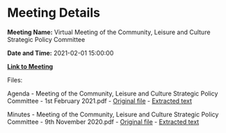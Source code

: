 # Meeting Details

**Meeting Name:** Virtual Meeting of the Community, Leisure and Culture Strategic Policy Committee

**Date and Time:** 2021-02-01 15:00:00

**[Link to Meeting](https://www.limerick.ie/council/whats-on/meeting-community-leisure-and-culture-strategic-policy-committee-5)**

Files: 

Agenda - Meeting of the Community, Leisure and Culture Strategic Policy Committee - 1st February 2021.pdf - [Original file](https://www.limerick.ie/sites/default/files/media/documents/2021-01/20210201-agenda.pdf) - [Extracted text](./Agenda%20-%C2%A0Meeting%20of%20the%20Community%2C%20Leisure%20and%20Culture%20Strategic%20Policy%20Committee%20-%201st%20February%202021.md)

Minutes - Meeting of the Community, Leisure and Culture Strategic Policy Committee - 9th November 2020.pdf - [Original file](https://www.limerick.ie/sites/default/files/media/documents/2021-10/meeting-minutes-of-the-community-leisure-and-culture-strategic-policy-committee-9th-of-november-2020.pdf) - [Extracted text](./Minutes%20-%C2%A0Meeting%20of%20the%20Community%2C%20Leisure%20and%20Culture%20Strategic%20Policy%20Committee%20-%209th%20November%202020.md)

